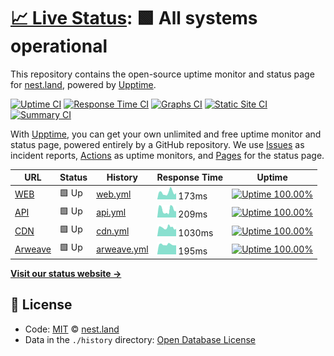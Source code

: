 # [📈 Live Status](https://status.nest.land): <!--live status--> **🟩 All systems operational**

This repository contains the open-source uptime monitor and status page for [nest.land](https://nest.land), powered by [Upptime](https://github.com/upptime/upptime).

[![Uptime CI](https://github.com/koj-co/upptime/workflows/Uptime%20CI/badge.svg)](https://github.com/koj-co/upptime/actions?query=workflow%3A%22Uptime+CI%22)
[![Response Time CI](https://github.com/koj-co/upptime/workflows/Response%20Time%20CI/badge.svg)](https://github.com/koj-co/upptime/actions?query=workflow%3A%22Response+Time+CI%22)
[![Graphs CI](https://github.com/koj-co/upptime/workflows/Graphs%20CI/badge.svg)](https://github.com/koj-co/upptime/actions?query=workflow%3A%22Graphs+CI%22)
[![Static Site CI](https://github.com/koj-co/upptime/workflows/Static%20Site%20CI/badge.svg)](https://github.com/koj-co/upptime/actions?query=workflow%3A%22Static+Site+CI%22)
[![Summary CI](https://github.com/koj-co/upptime/workflows/Summary%20CI/badge.svg)](https://github.com/koj-co/upptime/actions?query=workflow%3A%22Summary+CI%22)

With [Upptime](https://upptime.js.org), you can get your own unlimited and free uptime monitor and status page, powered entirely by a GitHub repository. We use [Issues](https://github.com/nestdotland/status/issues) as incident reports, [Actions](https://github.com/nestdotland/status/actions) as uptime monitors, and [Pages](https://status.nest.land) for the status page.

<!--start: status pages-->
<!-- This summary is generated by Upptime (https://github.com/upptime/upptime) -->
<!-- Do not edit this manually, your changes will be overwritten -->

| URL                                                                                                                                          | Status | History                                                                                 | Response Time                                                                | Uptime                                                                                                                                                                                                   |
| -------------------------------------------------------------------------------------------------------------------------------------------- | ------ | --------------------------------------------------------------------------------------- | ---------------------------------------------------------------------------- | -------------------------------------------------------------------------------------------------------------------------------------------------------------------------------------------------------- |
| [WEB](https://nest.land/package/std/files/flags/mod.ts)                                                                                      | 🟩 Up  | [web.yml](https://github.com/nestdotland/status/commits/master/history/web.yml)         | <img alt="Response time graph" src="./graphs/web.png" height="20"> 173ms     | [![Uptime 100.00%](https://img.shields.io/endpoint?url=https%3A%2F%2Fraw.githubusercontent.com%2Fnestdotland%2Fstatus%2Fmaster%2Fapi%2Fweb%2Fuptime.json)](https://status.nest.land/history/web)         |
| [API](https://x.nest.land/api/package/std/0.75.0)                                                                                            | 🟩 Up  | [api.yml](https://github.com/nestdotland/status/commits/master/history/api.yml)         | <img alt="Response time graph" src="./graphs/api.png" height="20"> 209ms     | [![Uptime 100.00%](https://img.shields.io/endpoint?url=https%3A%2F%2Fraw.githubusercontent.com%2Fnestdotland%2Fstatus%2Fmaster%2Fapi%2Fapi%2Fuptime.json)](https://status.nest.land/history/api)         |
| [CDN](https://x.nest.land/std@0.75.0/flags/mod.ts)                                                                                           | 🟩 Up  | [cdn.yml](https://github.com/nestdotland/status/commits/master/history/cdn.yml)         | <img alt="Response time graph" src="./graphs/cdn.png" height="20"> 1030ms    | [![Uptime 100.00%](https://img.shields.io/endpoint?url=https%3A%2F%2Fraw.githubusercontent.com%2Fnestdotland%2Fstatus%2Fmaster%2Fapi%2Fcdn%2Fuptime.json)](https://status.nest.land/history/cdn)         |
| [Arweave](https://y2dkomn4abqiffiuvhrfhuqynbu4det55c3uipi4gyvvntorwfoa.arweave.net/xoanMbwAYIKVFKniU9IYaGnBkn3ot0Q9HDYrVs3RsVw/flags/mod.ts) | 🟩 Up  | [arweave.yml](https://github.com/nestdotland/status/commits/master/history/arweave.yml) | <img alt="Response time graph" src="./graphs/arweave.png" height="20"> 195ms | [![Uptime 100.00%](https://img.shields.io/endpoint?url=https%3A%2F%2Fraw.githubusercontent.com%2Fnestdotland%2Fstatus%2Fmaster%2Fapi%2Farweave%2Fuptime.json)](https://status.nest.land/history/arweave) |

<!--end: status pages-->

[**Visit our status website →**](https://status.nest.land)

## 📄 License

- Code: [MIT](./LICENSE) © [nest.land](https://nest.land)
- Data in the `./history` directory: [Open Database License](https://opendatacommons.org/licenses/odbl/1-0/)
